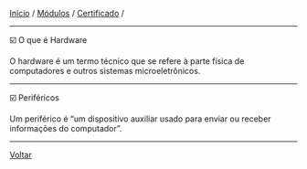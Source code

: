 [Início](https://github.com/Thalyalm/rocketseat-trilha-conectar) /
[Módulos](https://github.com/Thalyalm/rocketseat-trilha-conectar/tree/main/modulos) /
[Certificado](https://github.com/Thalyalm/rocketseat-trilha-conectar/tree/main/certificado/certificado-trilha-conectar.pdf) /

---

:ballot_box_with_check: O que é Hardware

O hardware é um termo técnico que se refere à parte física de computadores e outros sistemas microeletrônicos.

---

:ballot_box_with_check: Periféricos

Um periférico é “um dispositivo auxiliar usado para enviar ou receber informações do computador”.

---

[Voltar](https://github.com/Thalyalm/rocketseat-trilha-conectar/tree/main/aulas/computador-software-e-hardware)